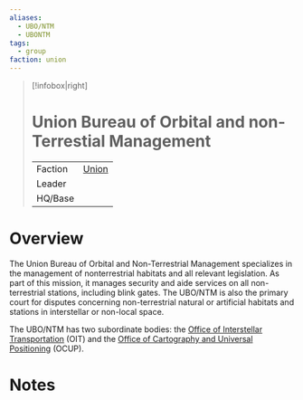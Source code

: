 ```yaml
---
aliases:
  - UBO/NTM
  - UBONTM
tags:
  - group
faction: union
---
```

> [!infobox|right] 
> # Union Bureau of Orbital and non-Terrestial Management
> | | |
> | ---- | ---- |
> | Faction | [Union](Union.md) |
> | Leader |  |
> | HQ/Base | |


# Overview
The Union Bureau of Orbital and Non-Terrestrial Management specializes in the management of nonterrestrial habitats and all relevant legislation. As part of this mission, it manages security and aide services on all non-terrestrial stations, including blink gates. The UBO/NTM is also the primary court for disputes concerning non-terrestrial natural or artificial habitats and stations in interstellar or non-local space.

The UBO/NTM has two subordinate bodies: the [Office of Interstellar Transportation](Office%20of%20Interstellar%20Transportation.md) (OIT) and the [Office of Cartography and Universal Positioning](Office%20of%20Cartography%20and%20Universal%20Positioning.md) (OCUP).

# Notes